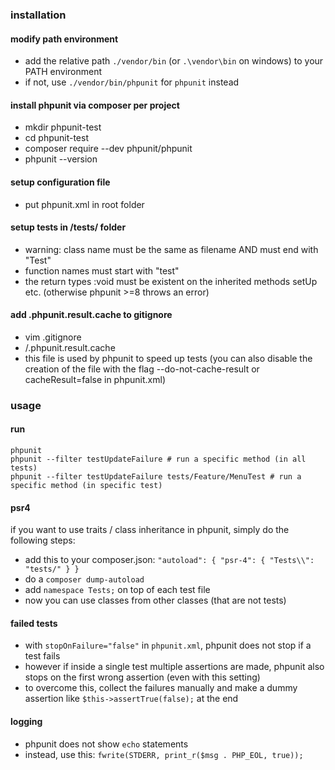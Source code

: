 ### installation

#### modify path environment
- add the relative path ```./vendor/bin``` (or ```.\vendor\bin``` on windows) to your PATH environment  
- if not, use ```./vendor/bin/phpunit``` for ```phpunit``` instead

#### install phpunit via composer per project
- mkdir phpunit-test  
- cd phpunit-test  
- composer require --dev phpunit/phpunit  
- phpunit --version

#### setup configuration file
- put phpunit.xml in root folder

#### setup tests in /tests/ folder
- warning: class name must be the same as filename AND must end with "Test"
- function names must start with "test"
- the return types :void must be existent on the inherited methods setUp etc. (otherwise phpunit >=8 throws an error)

#### add .phpunit.result.cache to gitignore
- vim .gitignore
- /.phpunit.result.cache
- this file is used by phpunit to speed up tests (you can also disable the creation of the file with the flag --do-not-cache-result or cacheResult=false in phpunit.xml)

### usage

#### run
```
phpunit
phpunit --filter testUpdateFailure # run a specific method (in all tests)
phpunit --filter testUpdateFailure tests/Feature/MenuTest # run a specific method (in specific test)
```

#### psr4
if you want to use traits / class inheritance in phpunit, simply do the following steps:
- add this to your composer.json: ```"autoload": { "psr-4": { "Tests\\": "tests/" } }```
- do a ```composer dump-autoload```
- add ```namespace Tests;``` on top of each test file
- now you can use classes from other classes (that are not tests)

#### failed tests

- with `stopOnFailure="false"` in `phpunit.xml`, phpunit does not stop if a test fails
- however if inside a single test multiple assertions are made, phpunit also stops on the first wrong assertion (even with this setting)
- to overcome this, collect the failures manually and make a dummy assertion like `$this->assertTrue(false);` at the end

#### logging

- phpunit does not show `echo` statements
- instead, use this: `fwrite(STDERR, print_r($msg . PHP_EOL, true));`